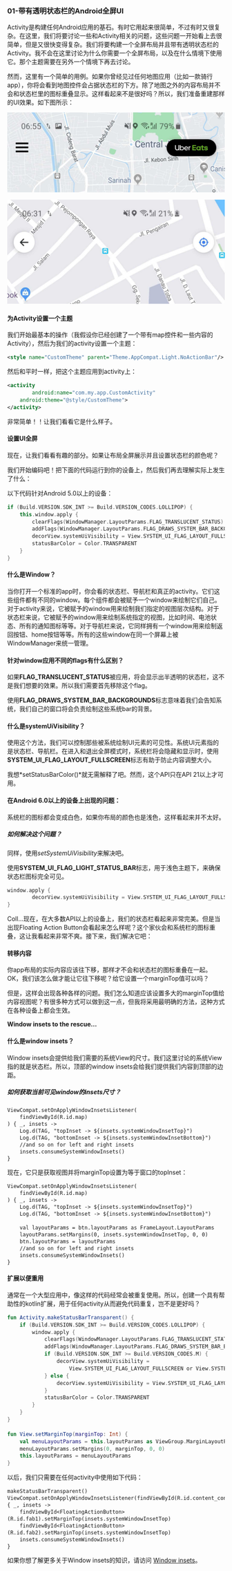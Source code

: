 ### 01-带有透明状态栏的Android全屏UI

Activity是构建任何Android应用的基石。有时它用起来很简单，不过有时又很复杂。在这里，我们将要讨论一些和Activity相关的问题，这些问题一开始看上去很简单，但是又很快变得复杂。我们将要构建一个全屏布局并且带有透明状态栏的Activity。我不会在这里讨论为什么你需要一个全屏布局，以及在什么情境下使用它。那个主题需要在另外一个情境下再去讨论。

然而，这里有一个简单的用例。如果你曾经见过任何地图应用（比如一款骑行app），你将会看到地图控件会占据状态栏的下方。除了地图之外的内容布局并不会和状态栏里的图标重叠显示。这样看起来不是很好吗？所以，我们准备重建那样的UI效果。如下图所示：

![pic_01_01](https://raw.githubusercontent.com/mzzdxt/AndroidNote/master/proandroiddev.com/imgs/pic_01_01.jpeg)

![](https://raw.githubusercontent.com/mzzdxt/AndroidNote/master/proandroiddev.com/imgs/pic_01_02.jpeg)

#### 为Activity设置一个主题

我们开始最基本的操作（我假设你已经创建了一个带有map控件和一些内容的Activity），然后为我们的activity设置一个主题：

```xml
<style name="CustomTheme" parent="Theme.AppCompat.Light.NoActionBar"/>
```

然后和平时一样，把这个主题应用到activity上：

```xml
<activity
		android:name="com.my.app.CustomActivity"
    android:theme="@style/CustomTheme">
</activity>
```

非常简单！！让我们看看它是什么样子。

#### 设置UI全屏

现在，让我们看看有趣的部分。如果让布局全屏展示并且设置状态栏的颜色呢？

我们开始编码吧！把下面的代码运行到你的设备上，然后我们再去理解实际上发生了什么：

以下代码针对Android 5.0以上的设备：

```kotlin
if (Build.VERSION.SDK_INT >= Build.VERSION_CODES.LOLLIPOP) {
    this.window.apply {
        clearFlags(WindowManager.LayoutParams.FLAG_TRANSLUCENT_STATUS)
        addFlags(WindowManager.LayoutParams.FLAG_DRAWS_SYSTEM_BAR_BACKGROUNDS)
        decorView.systemUiVisibility = View.SYSTEM_UI_FLAG_LAYOUT_FULLSCREEN
        statusBarColor = Color.TRANSPARENT
    }
}
```

#### 什么是Window？

当你打开一个标准的app时，你会看的状态栏、导航栏和真正的activity。它们这些组件都有不同的window。每个组件都会被赋予一个window来绘制它们自己。对于activity来说，它被赋予的window用来绘制我们指定的视图层次结构。对于状态栏来说，它被赋予的window用来绘制系统指定的视图，比如时间、电池状态、所有的通知图标等等。对于导航栏来说，它同样拥有一个window用来绘制返回按钮、home按钮等等。所有的这些window在同一个屏幕上被WindowManager来统一管理。

#### 针对window应用不同的flags有什么区别？

如果**FLAG_TRANSLUCENT_STATUS**被应用，将会显示出半透明的状态栏，这不是我们想要的效果。所以我们需要首先移除这个flag。

使用**FLAG_DRAWS_SYSTEM_BAR_BACKGROUNDS**标志意味着我们会告知系统，我们自己的窗口将会负责绘制这些系统bar的背景。

#### 什么是systemUiVisibility？

使用这个方法，我们可以控制那些被系统绘制UI元素的可见性。系统UI元素指的是状态栏、导航栏。在进入和退出全屏模式时，系统栏将会隐藏和显示时，使用**SYSTEM_UI_FLAG_LAYOUT_FULLSCREEN**标志有助于防止内容调整大小。

我想*setStatusBarColor()*就无需解释了吧。然而，这个API只在API 21以上才可用。

#### 在Android 6.0以上的设备上出现的问题：

系统栏的图标都会变成白色，如果你布局的颜色也是浅色，这样看起来并不太好。

##### 如何解决这个问题？

同样，使用*setSystemUiVisibility*来解决吧。

使用**SYSTEM_UI_FLAG_LIGHT_STATUS_BAR**标志，用于浅色主题下，来确保状态栏图标完全可见。

```kotlin
window.apply {
		decorView.systemUiVisibility = View.SYSTEM_UI_FLAG_LAYOUT_FULLSCREEN or View.SYSTEM_UI_FLAG_LIGHT_STATUS_BAR
}
```

Coll...现在，在大多数API以上的设备上，我们的状态栏看起来非常完美。但是当出现Floating Action Button会看起来怎么样呢？这个家伙会和系统栏的图标重叠，这让我看起来非常不爽。接下来，我们解决它吧：

#### 转移内容

你app布局的实际内容应该往下移，那样才不会和状态栏的图标重叠在一起。OK，我们该怎么做才能让它往下移呢？给它设置一个marginTop值可以吗？

但是，这样会出现各种各样的问题。我们怎么知道应该设置多大的marginTop值给内容视图呢？有很多种方式可以做到这一点，但我将采用最明确的方法，这种方式在各种设备上都会生效。

**Window insets to the rescue...**

#### 什么是window insets？

Window insets会提供给我们需要的系统View的尺寸。我们这里讨论的系统View指的就是状态栏。所以，顶部的window insets会给我们提供我们内容到顶部的边距。

##### 如何获取当前可见window的insets尺寸？

```kot
ViewCompat.setOnApplyWindowInsetsListener(
    findViewById(R.id.map)
) { _, insets ->
    Log.d(TAG, "topInset -> ${insets.systemWindowInsetTop}")
    Log.d(TAG, "bottomInset -> ${insets.systemWindowInsetBottom}")
    //and so on for left and right insets
    insets.consumeSystemWindowInsets()
}
```

现在，它只是获取视图并将marginTop设置为等于窗口的topInset：

```ko
ViewCompat.setOnApplyWindowInsetsListener(
    findViewById(R.id.map)
) { _, insets ->
    Log.d(TAG, "topInset -> ${insets.systemWindowInsetTop}")
    Log.d(TAG, "bottomInset -> ${insets.systemWindowInsetBottom}")

    val layoutParams = btn.layoutParams as FrameLayout.LayoutParams
    layoutParams.setMargins(0, insets.systemWindowInsetTop, 0, 0)
    btn.layoutParams = layoutParams
    //and so on for left and right insets
    insets.consumeSystemWindowInsets()
}
```

#### 扩展以便重用

通常在一个大型应用中，像这样的代码经常会被重复使用。所以，创建一个具有帮助性的kotlin扩展，用于任何activity从而避免代码重复，岂不是更好吗？

```kotlin
fun Activity.makeStatusBarTransparent() {
    if (Build.VERSION.SDK_INT >= Build.VERSION_CODES.LOLLIPOP) {
        window.apply {
            clearFlags(WindowManager.LayoutParams.FLAG_TRANSLUCENT_STATUS)
            addFlags(WindowManager.LayoutParams.FLAG_DRAWS_SYSTEM_BAR_BACKGROUNDS)
            if (Build.VERSION.SDK_INT >= Build.VERSION_CODES.M) {
                decorView.systemUiVisibility =
                    View.SYSTEM_UI_FLAG_LAYOUT_FULLSCREEN or View.SYSTEM_UI_FLAG_LIGHT_STATUS_BAR
            } else {
                decorView.systemUiVisibility = View.SYSTEM_UI_FLAG_LAYOUT_FULLSCREEN
            }
            statusBarColor = Color.TRANSPARENT
        }
    }
}

fun View.setMarginTop(marginTop: Int) {
    val menuLayoutParams = this.layoutParams as ViewGroup.MarginLayoutParams
    menuLayoutParams.setMargins(0, marginTop, 0, 0)
    this.layoutParams = menuLayoutParams
}
```

以后，我们只需要在任何activity中使用如下代码：

```kot
makeStatusBarTransparent()
ViewCompat.setOnApplyWindowInsetsListener(findViewById(R.id.content_container)) { _, insets ->
    findViewById<FloatingActionButton>(R.id.fab1).setMarginTop(insets.systemWindowInsetTop)
    findViewById<FloatingActionButton>(R.id.fab2).setMarginTop(insets.systemWindowInsetTop)
    insets.consumeSystemWindowInsets()
}
```

如果你想了解更多关于Window insets的知识，请访问 [Window insets](https://chris.banes.dev/talks/2017/becoming-a-master-window-fitter-lon/ )。